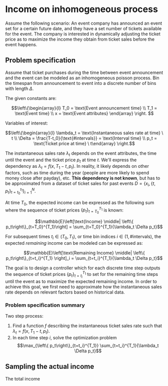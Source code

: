 # Income on inhomogeneous process

Assume the following scenario: An event company has announced an event set for a certain future date, and they have a set number of tickets available for the event. The company is interested in dynamically adjusting the ticket price as to maximize the income they obtain from ticket sales before the event happens.

## Problem specification

Assume that ticket purchases during the time between event announcement and the event can be modeled as an inhomogeneous poisson process. Bin the timespan from announcement to event into a discrete number of bins with length $\Delta$. 

The given constants are:

$$\left\{\begin{array}{l} T_0 = \text{Event announcement time} \\ T_1 = \text{Event time} \\ x = \text{Event attributes} \end{array} \right. $$

Variables of interest:

$$\left\{\begin{array}{l} \lambda_t = \text{Instantaneous sales rate at time} \ t \\ \Delta = \frac{T-t_0}{\text{#intervals}} = \text{Interval time} \\ p_t = \text{Ticket price at time} \  t\end{array} \right.$$

The instantaneous sales rate $\lambda_t$ depends on the event attributes, the time until the event and the ticket price $p_t$ at time $t$. We'll express the dependency as $\lambda_t=f(x, T_1-t, p_t)$. In reality, it likely depends on other factors, such as time during the year (people are more likely to spend money close after payday), etc. **This dependency is not known**, but has to be approximated from a dataset of ticket sales for past events $D = \left\{x_i, \left\{t, p_t\right\}_{t=t_0}^{t_1} \right\}_{i=1}^N$.

At time $T_0$, the expected income can be expressed as the following sum where the sequence of ticket prices $\left\{ p_t\right\}_{t=T_0}^{T_1}$ is known:

$$\mathbb{E}\left[\text{Income} \middle| \left\{ p_t\right\}_{t=T_0}^{T_1}\right] = \sum_{t=T_0}^{T_1}{\lambda_t \Delta p_t}$$

For subsequent times $t_i \in (T_0, T_1)$, or time bin indices $i \in (1, \text{#intervals})$, the expected *remaining* income can be modeled can be expressed as:

$$\mathbb{E}\left[\text{Remaining Income} \middle| \left\{ p_t\right\}_{t=t_i}^{T_1}   \right]_i = \sum_{t=t_i}^{T_1}{\lambda_t \Delta p_t}$$

The goal is to design a controller which for each discrete time step outputs the sequence of ticket prices $\left\{ p_t\right\}_{t=t_i}^{T_1}$ to set for the remaining time steps until the event as to maximize the expected remaining income. In order to achieve this goal, we first need to approximate how the instantaneous sales rate depends on relevant factors based on historical data.

### Problem specification summary

Two step process:

1. Find a function $f$ describing the instantaneous ticket sales rate such that $\lambda_t=f(x, T_1-t, p_t)$. 
2. In each time step $i$, solve the optimization problem $$\max_{\left\{ p_t\right\}_{t=t_i}^{T_1}} \sum_{t=t_i}^{T_1}{\lambda_t \Delta p_t}$$

## Sampling the actual income

The total income

  